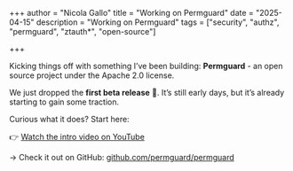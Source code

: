 +++
author = "Nicola Gallo"
title = "Working on Permguard"
date = "2025-04-15"
description = "Working on Permguard"
tags = ["security", "authz", "permguard", "ztauth*", "open-source"]

+++

<p>Kicking things off with something I’ve been building: <strong>Permguard</strong> - an open source project under the Apache 2.0 license.  </p>

<!--more-->

<div class="post-hero">
  <p>We just dropped the <strong>first beta release</strong> 🎉. It’s still early days, but it’s already starting to gain some traction.  </p>
</div>


<div class="post-body">
  <div class="cta">
    <p>Curious what it does? Start here:  </p>
    <p>👉 <a href="https://www.youtube.com/watch?v=rRE-LBrk6Dw" target="_blank" rel="noopener noreferrer">Watch the intro video on YouTube</a></p>
  </div>
  <div class="cta">
    <p>→ Check it out on GitHub: <a href="https://github.com/permguard/permguard" target="_blank" rel="noopener noreferrer">github.com/permguard/permguard</a>  </p>
  </div>
</div>
